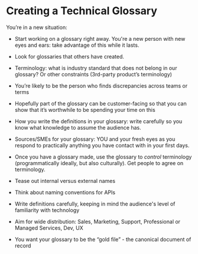 

# Creating a Technical Glossary


You’re in a new situation:
* Start working on a glossary right away. You're a new person with new eyes and ears: take advantage of this while it lasts.
* Look for glossaries that others have created.
* Terminology: what is industry standard that does not belong in our glossary? Or other constraints (3rd-party
product’s terminology)

* You’re likely to be the person who finds discrepancies across teams or terms

* Hopefully part of the glossary can be customer-facing so that you can show that it’s worthwhile to be spending your time on this

* How you write the definitions in your glossary: write carefully so you know what knowledge to assume the audience has.

* Sources/SMEs for your glossary: YOU and your fresh eyes as you respond to practically anything you have contact with in your first days.

* Once you have a glossary made, use the glossary to *control* terminology (programmatically ideally, but also culturally). Get people to agree on terminology.

* Tease out internal versus external names

* Think about naming conventions for APIs

* Write definitions carefully, keeping in mind the audience's level of familiarity with technology

* Aim for wide distribution: Sales, Marketing, Support, Professional or Managed Services, Dev, UX

* You want your glossary to be the “gold file” - the canonical document of record
